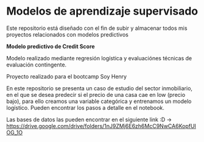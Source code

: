 
# Modelos de aprendizaje supervisado 

Este repositorio está diseñado con el fin de subir y almacenar todos mis proyectos relacionados con modelos predictivos

**Modelo predictivo de Credit Score**

Modelo realizado mediante regresión logística y evaluaciónes técnicas de evaluación contingente. 


Proyecto realizado para el bootcamp Soy Henry

En este repositorio se presenta un caso de estudio del sector inmobiliario, en el que se desea predecir si el precio de una casa cae en low (precio bajo), para ello
creamos una variable categórica y entrenamos un modelo logístico. Pueden encontrar los pasos a detalle en el notebook.

Las bases de datos las pueden encontrar en el siguiente link :D -> https://drive.google.com/drive/folders/1nJ9ZMj6E6zh6McC9NwCA6KopfUIOG_1O

